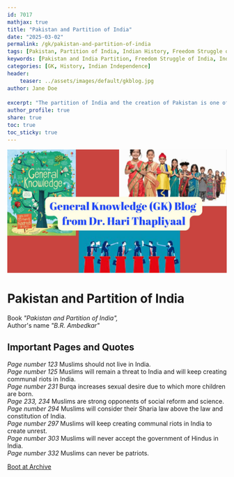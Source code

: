 ```yaml
---        
id: 7017 
mathjax: true        
title: "Pakistan and Partition of India"
date: "2025-03-02"
permalink: /gk/pakistan-and-partition-of-india
tags: [Pakistan, Partition of India, Indian History, Freedom Struggle of India, Independence of India]
keywords: [Pakistan and India Partition, Freedom Struggle of India, Independence of India, Indian History, British Rule in India]
categories: [GK, History, Indian Independence]
header:
    teaser: ../assets/images/default/gkblog.jpg    
author: Jane Doe

excerpt: "The partition of India and the creation of Pakistan is one of the most significant events in the history of the Indian subcontinent. This article provides all the information you need to know about the partition of India and the creation of Pakistan."
author_profile: true
share: true
toc: true
toc_sticky: true
--- 
```


![](../assets/images/default/gkblog.jpg)

# Pakistan and Partition of India

Book *"Pakistan and Partition of India",*   
Author's name *"B.R. Ambedkar"*  

## Important Pages and Quotes

*Page number 123* Muslims should not live in India.  
*Page number 125* Muslims will remain a threat to India and will keep creating communal riots in India.    
*Page number 231* Burqa increases sexual desire due to which more children are born.  
*Page 233, 234* Muslims are strong opponents of social reform and science.   
*Page number 294* Muslims will consider their Sharia law above the law and constitution of India.  
*Page number 297* Muslims will keep creating communal riots in India to create unrest.   
*Page number 303* Muslims will never accept the government of Hindus in India.   
*Page number 332* Muslims can never be patriots.   

[Boot at Archive](https://dn790000.ca.archive.org/0/items/in.ernet.dli.2015.275465/2015.275465.Pakistan-Or.pdf)